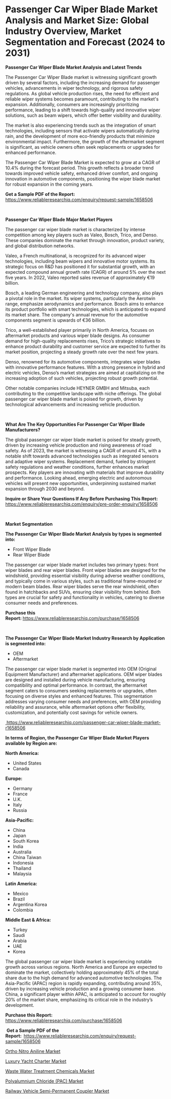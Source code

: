 <p><h1>Passenger Car Wiper Blade Market Analysis and Market Size: Global Industry Overview, Market Segmentation and Forecast (2024 to 2031)</h1></p><p><strong>Passenger Car Wiper Blade Market Analysis and Latest Trends</strong></p>
<p><p>The Passenger Car Wiper Blade market is witnessing significant growth driven by several factors, including the increasing demand for passenger vehicles, advancements in wiper technology, and rigorous safety regulations. As global vehicle production rises, the need for efficient and reliable wiper systems becomes paramount, contributing to the market's expansion. Additionally, consumers are increasingly prioritizing performance, leading to a shift towards high-quality and innovative wiper solutions, such as beam wipers, which offer better visibility and durability.</p><p>The market is also experiencing trends such as the integration of smart technologies, including sensors that activate wipers automatically during rain, and the development of more eco-friendly products that minimize environmental impact. Furthermore, the growth of the aftermarket segment is significant, as vehicle owners often seek replacements or upgrades for enhanced performance.</p><p>The Passenger Car Wiper Blade Market is expected to grow at a CAGR of 10.4% during the forecast period. This growth reflects a broader trend towards improved vehicle safety, enhanced driver comfort, and ongoing innovation in automotive components, positioning the wiper blade market for robust expansion in the coming years.</p></p>
<p><strong>Get a Sample PDF of the Report:&nbsp;</strong> <a href="https://www.reliableresearchiq.com/enquiry/request-sample/1658506?utm_campaign=103&utm_medium=2&utm_source=Github&utm_content=ia&utm_term=28092024&utm_id=passenger-car-wiper-blade">https://www.reliableresearchiq.com/enquiry/request-sample/1658506</a></p>
<p>&nbsp;</p>
<p><strong>Passenger Car Wiper Blade Major Market Players</strong></p>
<p><p>The passenger car wiper blade market is characterized by intense competition among key players such as Valeo, Bosch, Trico, and Denso. These companies dominate the market through innovation, product variety, and global distribution networks.</p><p>Valeo, a French multinational, is recognized for its advanced wiper technologies, including beam wipers and innovative motor systems. Its strategic focus on R&D has positioned it for substantial growth, with an expected compound annual growth rate (CAGR) of around 5% over the next five years. In 2022, Valeo reported sales revenue of approximately €19 billion.</p><p>Bosch, a leading German engineering and technology company, also plays a pivotal role in the market. Its wiper systems, particularly the Aerotwin range, emphasize aerodynamics and performance. Bosch aims to enhance its product portfolio with smart technologies, which is anticipated to expand its market share. The company's annual revenue for the automotive components segment is upwards of €36 billion.</p><p>Trico, a well-established player primarily in North America, focuses on aftermarket products and various wiper blade designs. As consumer demand for high-quality replacements rises, Trico’s strategic initiatives to enhance product durability and customer service are expected to further its market position, projecting a steady growth rate over the next few years.</p><p>Denso, renowned for its automotive components, integrates wiper blades with innovative performance features. With a strong presence in hybrid and electric vehicles, Denso’s market strategies are aimed at capitalizing on the increasing adoption of such vehicles, projecting robust growth potential.</p><p>Other notable companies include HEYNER GMBH and Mitsuba, each contributing to the competitive landscape with niche offerings. The global passenger car wiper blade market is poised for growth, driven by technological advancements and increasing vehicle production.</p></p>
<p>&nbsp;</p>
<p><strong>What Are The Key Opportunities For Passenger Car Wiper Blade Manufacturers?</strong></p>
<p><p>The global passenger car wiper blade market is poised for steady growth, driven by increasing vehicle production and rising awareness of road safety. As of 2023, the market is witnessing a CAGR of around 4%, with a notable shift towards advanced technologies such as integrated sensors and adaptive wiper systems. Replacement demand, fueled by stringent safety regulations and weather conditions, further enhances market prospects. Key players are innovating with materials that improve durability and performance. Looking ahead, emerging electric and autonomous vehicles will present new opportunities, underpinning sustained market expansion through 2030 and beyond.</p></p>
<p><strong>Inquire or Share Your Questions If Any Before Purchasing This Report:</strong> <a href="https://www.reliableresearchiq.com/enquiry/pre-order-enquiry/1658506?utm_campaign=103&utm_medium=2&utm_source=Github&utm_content=ia&utm_term=28092024&utm_id=passenger-car-wiper-blade">https://www.reliableresearchiq.com/enquiry/pre-order-enquiry/1658506</a></p>
<p>&nbsp;</p>
<p><strong>Market Segmentation</strong></p>
<p><strong>The Passenger Car Wiper Blade Market Analysis by types is segmented into:</strong></p>
<p><ul><li>Front Wiper Blade</li><li>Rear Wiper Blade</li></ul></p>
<p><p>The passenger car wiper blade market includes two primary types: front wiper blades and rear wiper blades. Front wiper blades are designed for the windshield, providing essential visibility during adverse weather conditions, and typically come in various styles, such as traditional frame-mounted or modern beam blades. Rear wiper blades serve the rear windshield, often found in hatchbacks and SUVs, ensuring clear visibility from behind. Both types are crucial for safety and functionality in vehicles, catering to diverse consumer needs and preferences.</p></p>
<p><strong>Purchase this Report:&nbsp;</strong><a href="https://www.reliableresearchiq.com/purchase/1658506?utm_campaign=103&utm_medium=2&utm_source=Github&utm_content=ia&utm_term=28092024&utm_id=passenger-car-wiper-blade">https://www.reliableresearchiq.com/purchase/1658506</a></p>
<p>&nbsp;</p>
<p><strong>The Passenger Car Wiper Blade Market Industry Research by Application is segmented into:</strong></p>
<p><ul><li>OEM</li><li>Aftermarket</li></ul></p>
<p><p>The passenger car wiper blade market is segmented into OEM (Original Equipment Manufacturer) and aftermarket applications. OEM wiper blades are designed and installed during vehicle manufacturing, ensuring compatibility and optimal performance. In contrast, the aftermarket segment caters to consumers seeking replacements or upgrades, often focusing on diverse styles and enhanced features. This segmentation addresses varying consumer needs and preferences, with OEM providing reliability and assurance, while aftermarket options offer flexibility, customization, and potentially cost savings for vehicle owners.</p></p>
<p><a href="https://www.reliableresearchiq.com/passenger-car-wiper-blade-market-r1658506?utm_campaign=103&utm_medium=2&utm_source=Github&utm_content=ia&utm_term=28092024&utm_id=passenger-car-wiper-blade">&nbsp;https://www.reliableresearchiq.com/passenger-car-wiper-blade-market-r1658506</a></p>
<p><strong>In terms of Region, the Passenger Car Wiper Blade Market Players available by Region are:</strong></p>
<p>
    <p> <strong> North America: </strong>
        <ul>
            <li>United States</li>
            <li>Canada</li>
        </ul>
        </p> 
    <p> <strong> Europe: </strong>
        <ul>
            <li>Germany</li>
            <li>France</li>
            <li>U.K.</li>
            <li>Italy</li>
            <li>Russia</li>
        </ul>
        </p> 
    <p> <strong> Asia-Pacific: </strong>
        <ul>
            <li>China</li>
            <li>Japan</li>
            <li>South Korea</li>
            <li>India</li>
            <li>Australia</li>
            <li>China Taiwan</li>
            <li>Indonesia</li>
            <li>Thailand</li>
            <li>Malaysia</li>
        </ul>
        </p> 
    <p> <strong> Latin America: </strong>
        <ul>
            <li>Mexico</li>
            <li>Brazil</li>
            <li>Argentina Korea</li>
            <li>Colombia</li>
        </ul>
        </p> 
    <p> <strong> Middle East & Africa: </strong>
        <ul>
            <li>Turkey</li>
            <li>Saudi</li>
            <li>Arabia</li>
            <li>UAE</li>
            <li>Korea</li>
        </ul>
    </p>
    </p>
<p><p>The global passenger car wiper blade market is experiencing notable growth across various regions. North America and Europe are expected to dominate the market, collectively holding approximately 45% of the total share due to the high demand for advanced automotive technologies. The Asia-Pacific (APAC) region is rapidly expanding, contributing around 35%, driven by increasing vehicle production and a growing consumer base. China, a significant player within APAC, is anticipated to account for roughly 20% of the market share, emphasizing its critical role in the industry’s development.</p></p>
<p><strong>Purchase this Report: </strong><a href="https://www.reliableresearchiq.com/purchase/1658506?utm_campaign=103&utm_medium=2&utm_source=Github&utm_content=ia&utm_term=28092024&utm_id=passenger-car-wiper-blade">https://www.reliableresearchiq.com/purchase/1658506</a></p>
<p>&nbsp;<strong>Get a Sample PDF of the Report:&nbsp;&nbsp;</strong><a href="https://www.reliableresearchiq.com/enquiry/request-sample/1658506?utm_campaign=103&utm_medium=2&utm_source=Github&utm_content=ia&utm_term=28092024&utm_id=passenger-car-wiper-blade">https://www.reliableresearchiq.com/enquiry/request-sample/1658506</a></p>
<p><strong></strong></p>
<p><p><a href="https://www.linkedin.com/pulse/global-ortho-nitro-aniline-market-focus-product-type-purity99598-ms2ic?utm_campaign=103&utm_medium=2&utm_source=Github&utm_content=ia&utm_term=28092024&utm_id=passenger-car-wiper-blade">Ortho Nitro Aniline Market</a></p><p><a href="https://www.linkedin.com/pulse/luxury-yacht-charter-market-share-new-trends-analysis-its-ime4c?trackingId=7ETDE1QuR2C6Y0Z4LQ%2FgMQ%3D%3D&utm_campaign=103&utm_medium=2&utm_source=Github&utm_content=ia&utm_term=28092024&utm_id=passenger-car-wiper-blade">Luxury Yacht Charter Market</a></p><p><a href="https://issuu.com/reportprime-2/docs/waste-water-treatment-chemicals-mar_99338d3296304d?utm_campaign=103&utm_medium=2&utm_source=Github&utm_content=ia&utm_term=28092024&utm_id=passenger-car-wiper-blade">Waste Water Treatment Chemicals Market</a></p><p><a href="https://issuu.com/reportprime-2/docs/polyalumnium-chloride-pac-market-si_907b0df390f51c?utm_campaign=103&utm_medium=2&utm_source=Github&utm_content=ia&utm_term=28092024&utm_id=passenger-car-wiper-blade">Polyalumnium Chloride (PAC) Market</a></p><p><a href="https://github.com/jeffreybishop26/Market-Research-Report-List-1/blob/main/railway-vehicle-semi-permanent-coupler-market.md?utm_campaign=103&utm_medium=2&utm_source=Github&utm_content=ia&utm_term=28092024&utm_id=passenger-car-wiper-blade">Railway Vehicle Semi-Permanent Coupler Market</a></p></p>